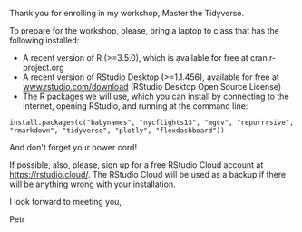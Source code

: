 Thank you for enrolling in my workshop, Master the Tidyverse. 

To prepare for the workshop, please, bring a laptop to class that has the following installed:

* A recent version of R (>=3.5.0), which is available for free at cran.r-project.org
* A recent version of RStudio Desktop (>=1.1.456), available for free at www.rstudio.com/download (RStudio Desktop Open Source License)
* The R packages we will use, which you can install by connecting to the internet, opening RStudio, and running at the command line:

```
install.packages(c("babynames", "nycflights13", "mgcv", "repurrrsive", "rmarkdown", "tidyverse", "plotly", "flexdashboard"))
```

And don't forget your power cord!

If possible, also, please, sign up for a free RStudio Cloud account at https://rstudio.cloud/. The RStudio Cloud will be used as a backup if there will be anything wrong with your installation. 

I look forward to meeting you,

Petr